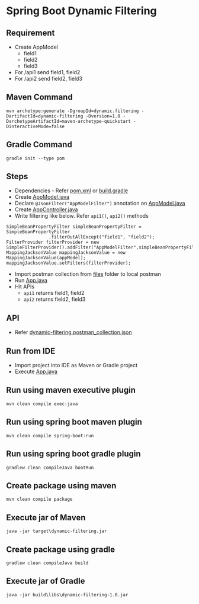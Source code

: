 # Spring Boot Dynamic Filtering

## Requirement
* Create AppModel
    * field1
    * field2
    * field3
* For /api1 send field1, field2
* For /api2 send field2, field3

## Maven Command
```
mvn archetype:generate -DgroupId=dynamic.filtering -DartifactId=dynamic-filtering -Dversion=1.0 -DarchetypeArtifactId=maven-archetype-quickstart -DinteractiveMode=false 
```

## Gradle Command
```
gradle init --type pom
```

## Steps
* Dependencies - Refer [pom.xml](pom.xml) or [build.gradle](build.gradle)
* Create [AppModel.java](src/main/java/dynamic/filtering/model/AppModel.java)
* Declare `@JsonFilter("AppModelFilter")` annotation on [AppModel.java](src/main/java/dynamic/filtering/model/AppModel.java)
* Create [AppController.java](src/main/java/dynamic/filtering/controller/AppController.java)
* Write filtering like below. Refer `api1()`, `api2()` methods
```
SimpleBeanPropertyFilter simpleBeanPropertyFilter = SimpleBeanPropertyFilter
                .filterOutAllExcept("field1", "field2");
FilterProvider filterProvider = new SimpleFilterProvider().addFilter("AppModelFilter",simpleBeanPropertyFilter);
MappingJacksonValue mappingJacksonValue = new MappingJacksonValue(appModel);
mappingJacksonValue.setFilters(filterProvider);
```
* Import postman collection from [files](files) folder to local postman
* Run [App.java](src/main/java/dynamic/filtering/App.java)
* Hit APIs 
    * `api1` returns field1, field2 
    * `api2` returns field2, field3

## API
* Refer [dynamic-filtering.postman_collection.json](files/dynamic-filtering.postman_collection.json)

## Run from IDE
* Import project into IDE as Maven or Gradle project
* Execute [App.java](src/main/java/dynamic/filtering/App.java)

## Run using maven executive plugin
```
mvn clean compile exec:java
```

## Run using spring boot maven plugin
```
mvn clean compile spring-boot:run
```

## Run using spring boot gradle plugin
```
gradlew clean compileJava bootRun
```

## Create package using maven
```
mvn clean compile package
```

## Execute jar of Maven
```
java -jar target\dynamic-filtering.jar
```

## Create package using gradle
```
gradlew clean compileJava build
```

## Execute jar of Gradle
```
java -jar build\libs\dynamic-filtering-1.0.jar
```